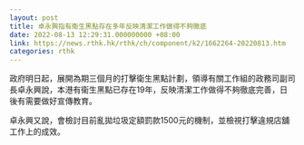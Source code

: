 ```yaml
---
layout: post
title: 卓永興指有衞生黑點存在多年反映清潔工作做得不夠徹底
date: 2022-08-13 12:29:31.000000000 +08:00
link: https://news.rthk.hk/rthk/ch/component/k2/1662264-20220813.htm
categories: rthk
---
```


政府明日起，展開為期三個月的打擊衛生黑點計劃，領導有關工作組的政務司副司長卓永興說，本港有衞生黑點已存在19年，反映清潔工作做得不夠徹底完善，日後有需要做好宣傳教育。

卓永興又說，會檢討目前亂拋垃圾定額罰款1500元的機制，並檢視打擊違規店舖工作上的成效。

